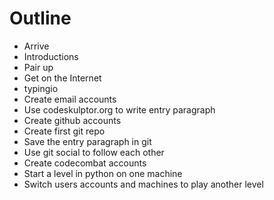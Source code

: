 # Outline
* Arrive
* Introductions
* Pair up
* Get on the Internet
* typingio
* Create email accounts
* Use codeskulptor.org to write entry paragraph
* Create github accounts
* Create first git repo
* Save the entry paragraph in git
* Use git social to follow each other
* Create codecombat accounts
* Start a level in python on one machine
* Switch users accounts and machines to play another level


